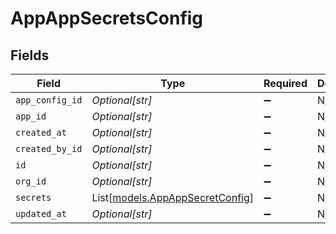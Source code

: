 # AppAppSecretsConfig


## Fields

| Field                                                              | Type                                                               | Required                                                           | Description                                                        |
| ------------------------------------------------------------------ | ------------------------------------------------------------------ | ------------------------------------------------------------------ | ------------------------------------------------------------------ |
| `app_config_id`                                                    | *Optional[str]*                                                    | :heavy_minus_sign:                                                 | N/A                                                                |
| `app_id`                                                           | *Optional[str]*                                                    | :heavy_minus_sign:                                                 | N/A                                                                |
| `created_at`                                                       | *Optional[str]*                                                    | :heavy_minus_sign:                                                 | N/A                                                                |
| `created_by_id`                                                    | *Optional[str]*                                                    | :heavy_minus_sign:                                                 | N/A                                                                |
| `id`                                                               | *Optional[str]*                                                    | :heavy_minus_sign:                                                 | N/A                                                                |
| `org_id`                                                           | *Optional[str]*                                                    | :heavy_minus_sign:                                                 | N/A                                                                |
| `secrets`                                                          | List[[models.AppAppSecretConfig](../models/appappsecretconfig.md)] | :heavy_minus_sign:                                                 | N/A                                                                |
| `updated_at`                                                       | *Optional[str]*                                                    | :heavy_minus_sign:                                                 | N/A                                                                |